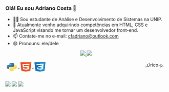 ### Olá! Eu sou Adriano Costa 👋


- 👨‍🎓 Sou estudante de Análise e Desenvolvimento de Sistemas na UNIP.
- 🔭 Atualmente venho adquirindo competências em HTML, CSS e JavaScript visando me tornar um desenvolvedor front-end.
- 📫 Contate-me no e-mail: cfadriano@outlook.com
- 😄 Pronouns: ele/dele

<div align="center">
  <a href="https://github.com/dricocosta">
  <img height="180em" src="https://github-readme-stats.vercel.app/api?username=dricocosta&show_icons=true&theme=dark&include_all_commits=true&count_private=true"/>
  <img height="180em" src="https://github-readme-stats.vercel.app/api/top-langs/?username=dricocosta&layout=compact&langs_count=7&theme=dark"/>
</div>

  <div style="display: inline_block"><br>
  <img align="center" alt="Drico-Python" height="30" width="40" src="https://raw.githubusercontent.com/devicons/devicon/master/icons/python/python-original.svg">
  <img align="center" alt="Drico-HTML" height="30" width="40" src="https://raw.githubusercontent.com/devicons/devicon/master/icons/html5/html5-original.svg">
  <img align="center" alt="Drico-CSS" height="30" width="40" src="https://raw.githubusercontent.com/devicons/devicon/master/icons/css3/css3-original.svg">
  <img align="right" alt="Drico-pic" height="150" style="border-radius:50px;" src="https://images.unsplash.com/photo-1517940001917-1c03b8b1b85b?ixlib=rb-1.2.1&ixid=MnwxMjA3fDB8MHxwaG90by1wYWdlfHx8fGVufDB8fHx8&auto=format&fit=crop&w=1157&q=80">
</div>
  
  ##
  
 <div> 
       <a href="https://instagram.com/eu_adrianocosta" target="_blank" rel="noopener noreferer"><img src="https://img.shields.io/badge/-Instagram-%23E4405F?style=for-the-badge&logo=instagram&logoColor=white"></a>
   <a href="https://www.linkedin.com/in/adrianoferreiradacosta/" target="_blank" rel="noopener noreferer"><img src="https://img.shields.io/badge/-LinkedIn-%230077B5?style=for-the-badge&logo=linkedin&logoColor=white"></a> 
    <a href = "mailto:cfadriano@outlook.com"><img src="https://img.shields.io/badge/Microsoft_Outlook-0078D4?style=for-the-badge&logo=microsoft-outlook&logoColor=white"></a>
 </div>
  
  
